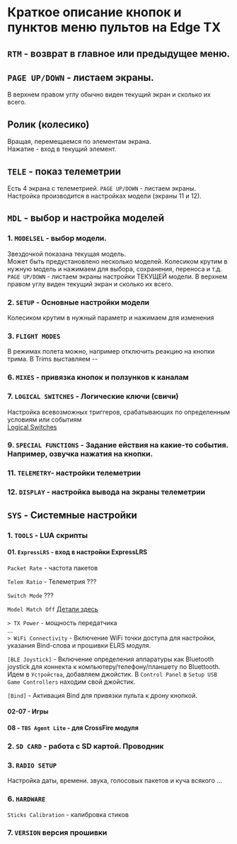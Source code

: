 # Краткое описание кнопок и пунктов меню пультов на Edge TX
## `RTM` - возврат в главное или предыдущее меню.  

## `PAGE UP/DOWN` - листаем экраны. 
В верхнем правом углу обычно виден текущий экран и сколько их всего.  

## Ролик (колесико)
Вращая, перемещаемся по элементам экрана.  
Нажатие - вход в текущий элемент.  

## `TELE` - показ телеметрии
Есть 4 экрана с телеметрией. `PAGE UP/DOWN` - листаем экраны.  
Настройка производится в настройках модели (экраны 11 и 12). 

## `MDL` - выбор и настройка моделей
### 1. `MODELSEL` - выбор модели.
Звездочкой показана текущая модель.  
Может быть предустановлено несколько моделей. 
Колесиком крутим в нужную модель и нажимаем для выбора, сохранения, переноса и т.д.
`PAGE UP/DOWN` - листаем экраны настройки ТЕКУЩЕЙ модели. В верхнем правом углу виден текущий экран и сколько их всего.  

### 2. `SETUP` - Основные настройки модели
Колесиком крутим в нужный параметр и нажимаем для изменения

### 3. `FLIGHT MODES`
В режимах полета можно, например отключить реакцию на кнопки трима. В Trims выставляем --

### 6. `MIXES` - привязка кнопок и ползунков к каналам

### 7. `LOGICAL SWITCHES` - Логические ключи (свичи)
Настройка всевозможных триггеров, срабатывающих по определенным условиям или событиям  
[Logical Switches](https://manual.edgetx.org/color-radios/model-settings/logical-switches)

### 9. `SPECIAL FUNCTIONS` - Задание ействия на какие-то события. Например, озвучка нажатия на кнопки.

### 11. `TELEMETRY`- настройки телеметрии

### 12. `DISPLAY` - настройка вывода на экраны телеметрии

## `SYS` - Системные настройки

### 1. `TOOLS` - LUA скрипты

####  01. `ExpressLRS` - вход в настройки ExpressLRS
  `Packet Rate` - частота пакетов  
  
  `Telem Ratio` - Телеметрия ???
  
  `Switch Mode` ???
  
  `Model Match Off` [Детали здесь](https://oscarliang.com/the-power-of-model-match-in-expresslrs-and-how-to-set-up/)
  
  `> TX Power` - мощность передатчика  
  ...  
  `> WiFi Connectivity` - Включение WiFi точки доступа для настройки, указания Bind-слова и прошивки ELRS модуля.  
  
  `[BLE Joystick]` - Включение определения аппаратуры как Bluetooth joystick для коннекта к компьютеру/телефону/планшету по Bluettooth.  
      Идем в `Устройства`, добавляем джойстик. В `Control Panel` в `Setup USB Game Controllers` находим свой джойстик.  
	  
  `[Bind]` - Активация Bind для привязки пульта к дрону кнопкой.
  
####  02-07 - Игры
####  08 - `TBS Agent Lite` - для CrossFire модуля
  
### 2. `SD CARD` - работа с SD картой. Проводник
### 3. `RADIO SETUP`
Настройка даты, времени. звука, голосовых пакетов и куча всякого
...
### 6. `HARDWARE `
  `Sticks Calibration` - калибровка стиков
  
### 7. `VERSION` версия прошивки 